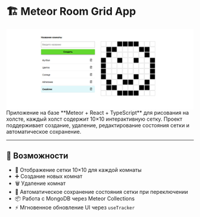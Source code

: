 # 🏗️ Meteor Room Grid App
<img style="display: block; margin: auto" src="documents/img/main_screen.png" alt="Главный экран" width="600" />
Приложение на базе **Meteor + React + TypeScript** для рисования на холсте, каждый холст содержит 10×10 интерактивную сетку. Проект поддерживает создание, удаление, редактирование состояния сетки и автоматическое сохранение.

---

## 🚀 Возможности

- 🔲 Отображение сетки 10×10 для каждой комнаты
- ➕ Создание новых комнат
- 🗑️ Удаление комнат
- 🧠 Автоматическое сохранение состояния сетки при переключении
- 📦 Работа с MongoDB через Meteor Collections
- ⚡ Мгновенное обновление UI через `useTracker`


